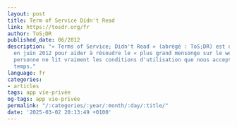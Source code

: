 ```yaml
---
layout: post
title: Term of Service Didn't Read
link: https://tosdr.org/fr
author: ToS;DR
published_date: 06/2012
description: "« Terms of Service; Didn't Read » (abrégé : ToS;DR) est un projet lancé
  en juin 2012 pour aider à résoudre le « plus grand mensonge sur le web » : presque
  personne ne lit vraiment les conditions d'utilisation que nous acceptons tout le
  temps."
language: fr
categories:
- articles
tags: app vie-privée
og-tags: app vie-privée
permalink: "/:categories/:year/:month/:day/:title/"
date: '2025-03-02 20:13:49 +0100'
---
```

